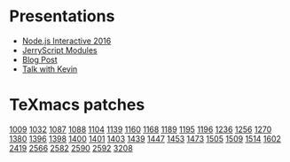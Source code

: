 # Presentations
* [Node.js Interactive 2016](presentations/Node.js.Interactive.Europe.2016.pdf)
* [JerryScript Modules](presentations/JerryScript-modules.pdf)
* [Blog Post](./native-addons-are-close-to-being-on-par-with-js-modules.md)
* [Talk with Kevin](https://www.youtube.com/watch?v=4cCSPw-I0GE)

# TeXmacs patches
<a href="https://savannah.gnu.org/patch/?func=detailitem&item_id=1009">1009</a>
<a href="https://savannah.gnu.org/patch/?func=detailitem&item_id=1032">1032</a>
<a href="https://savannah.gnu.org/patch/?func=detailitem&item_id=1087">1087</a>
<a href="https://savannah.gnu.org/patch/?func=detailitem&item_id=1088">1088</a>
<a href="https://savannah.gnu.org/patch/?func=detailitem&item_id=1104">1104</a>
<a href="https://savannah.gnu.org/patch/?func=detailitem&item_id=1139">1139</a>
<a href="https://savannah.gnu.org/patch/?func=detailitem&item_id=1160">1160</a>
<a href="https://savannah.gnu.org/patch/?func=detailitem&item_id=1168">1168</a>
<a href="https://savannah.gnu.org/patch/?func=detailitem&item_id=1189">1189</a>
<a href="https://savannah.gnu.org/patch/?func=detailitem&item_id=1195">1195</a>
<a href="https://savannah.gnu.org/patch/?func=detailitem&item_id=1196">1196</a>
<a href="https://savannah.gnu.org/patch/?func=detailitem&item_id=1236">1236</a>
<a href="https://savannah.gnu.org/patch/?func=detailitem&item_id=1256">1256</a>
<a href="https://savannah.gnu.org/patch/?func=detailitem&item_id=1270">1270</a>
<a href="https://savannah.gnu.org/patch/?func=detailitem&item_id=1380">1380</a>
<a href="https://savannah.gnu.org/patch/?func=detailitem&item_id=1396">1396</a>
<a href="https://savannah.gnu.org/patch/?func=detailitem&item_id=1398">1398</a>
<a href="https://savannah.gnu.org/patch/?func=detailitem&item_id=1400">1400</a>
<a href="https://savannah.gnu.org/patch/?func=detailitem&item_id=1401">1401</a>
<a href="https://savannah.gnu.org/patch/?func=detailitem&item_id=1403">1403</a>
<a href="https://savannah.gnu.org/patch/?func=detailitem&item_id=1439">1439</a>
<a href="https://savannah.gnu.org/patch/?func=detailitem&item_id=1447">1447</a>
<a href="https://savannah.gnu.org/patch/?func=detailitem&item_id=1453">1453</a>
<a href="https://savannah.gnu.org/patch/?func=detailitem&item_id=1473">1473</a>
<a href="https://savannah.gnu.org/patch/?func=detailitem&item_id=1505">1505</a>
<a href="https://savannah.gnu.org/patch/?func=detailitem&item_id=1509">1509</a>
<a href="https://savannah.gnu.org/patch/?func=detailitem&item_id=1514">1514</a>
<a href="https://savannah.gnu.org/patch/?func=detailitem&item_id=1602">1602</a>
<a href="https://savannah.gnu.org/patch/?func=detailitem&item_id=2419">2419</a>
<a href="https://savannah.gnu.org/patch/?func=detailitem&item_id=2566">2566</a>
<a href="https://savannah.gnu.org/patch/?func=detailitem&item_id=2582">2582</a>
<a href="https://savannah.gnu.org/patch/?func=detailitem&item_id=2590">2590</a>
<a href="https://savannah.gnu.org/patch/?func=detailitem&item_id=2592">2592</a>
<a href="https://savannah.gnu.org/patch/?func=detailitem&item_id=3208">3208</a>
